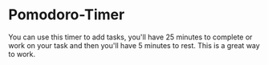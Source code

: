 # Pomodoro-Timer

You can use this timer to add tasks, you'll have 25 minutes to complete or work on your task and then you'll have 5 minutes to rest. This is a great way to work.
